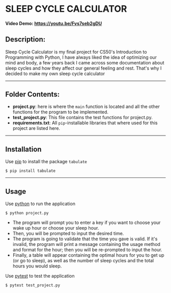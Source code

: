 # SLEEP CYCLE CALCULATOR
#### Video Demo:  <https://youtu.be/Fvs7seb2gDU>
## Description:
Sleep Cycle Calculator is my final project for CS50's Introduction to Programming with Python, I have always liked the idea of optimizing our mind and body, a few years back I came across some documentation about sleep cycles and how they affect our general feeling and rest. That's why I decided to make my own sleep cycle calculator

---
## Folder Contents:
- **project.py**: here is where the ```main``` function is located and all the other functions for the program to be implemented.
- **test_project.py**: This file contains the test functions for project.py.
- **requirements.txt**: All ```pip```-installable libraries that where used for this project are listed here.
---
## Installation
Use [pip](https://pip.pypa.io/en/stable/) to install the package `tabulate`
```
$ pip install tabulate
```
---
## Usage
Use [python](https://www.python.org/) to run the application
```
$ python project.py
```
- The program will prompt you to enter a key if you want to choose your wake up hour or choose your sleep hour.
- Then, you will be prompted to input the desired time.
- The program is going to validate that the time you gave is valid. If it's invalid, the program will print a message containing the usage method and format for the hour; then you will be re-prompted to input the hour.
- Finally, a table will appear containing the optimal hours for you to get up (or go to sleep), as well as the number of sleep cycles and the total hours you would sleep.

Use [pytest](https://docs.pytest.org/en/7.2.x/) to test the application
```
$ pytest test_project.py
```
